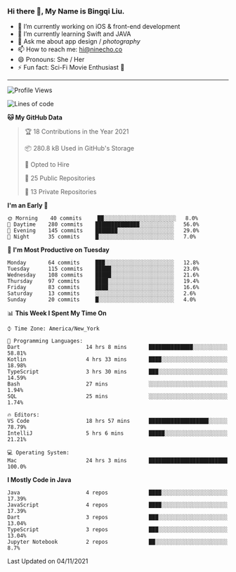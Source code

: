 ### Hi there 👋, My Name is Bingqi Liu.

- 🔭 I’m currently working on iOS & front-end development
- 🌱 I’m currently learning Swift and JAVA
- 💬 Ask me about app design / *photography*
- 📫 How to reach me: hi@ninecho.co
- 😄 Pronouns: She / Her
- ⚡ Fun fact: Sci-Fi Movie Enthusiast 🚀

---

<!--START_SECTION:waka-->
![Profile Views](http://img.shields.io/badge/Profile%20Views-0-blue)

![Lines of code](https://img.shields.io/badge/From%20Hello%20World%20I%27ve%20Written-3.1%20million%20lines%20of%20code-blue)

**🐱 My GitHub Data** 

> 🏆 18 Contributions in the Year 2021
 > 
> 📦 280.8 kB Used in GitHub's Storage 
 > 
> 💼 Opted to Hire
 > 
> 📜 25 Public Repositories 
 > 
> 🔑 13 Private Repositories  
 > 
**I'm an Early 🐤** 

```text
🌞 Morning    40 commits     ██░░░░░░░░░░░░░░░░░░░░░░░   8.0% 
🌆 Daytime    280 commits    ██████████████░░░░░░░░░░░   56.0% 
🌃 Evening    145 commits    ███████░░░░░░░░░░░░░░░░░░   29.0% 
🌙 Night      35 commits     █░░░░░░░░░░░░░░░░░░░░░░░░   7.0%

```
📅 **I'm Most Productive on Tuesday** 

```text
Monday       64 commits     ███░░░░░░░░░░░░░░░░░░░░░░   12.8% 
Tuesday      115 commits    █████░░░░░░░░░░░░░░░░░░░░   23.0% 
Wednesday    108 commits    █████░░░░░░░░░░░░░░░░░░░░   21.6% 
Thursday     97 commits     ████░░░░░░░░░░░░░░░░░░░░░   19.4% 
Friday       83 commits     ████░░░░░░░░░░░░░░░░░░░░░   16.6% 
Saturday     13 commits     ░░░░░░░░░░░░░░░░░░░░░░░░░   2.6% 
Sunday       20 commits     █░░░░░░░░░░░░░░░░░░░░░░░░   4.0%

```


📊 **This Week I Spent My Time On** 

```text
⌚︎ Time Zone: America/New_York

💬 Programming Languages: 
Dart                     14 hrs 8 mins       ██████████████░░░░░░░░░░░   58.81% 
Kotlin                   4 hrs 33 mins       ████░░░░░░░░░░░░░░░░░░░░░   18.98% 
TypeScript               3 hrs 30 mins       ███░░░░░░░░░░░░░░░░░░░░░░   14.59% 
Bash                     27 mins             ░░░░░░░░░░░░░░░░░░░░░░░░░   1.94% 
SQL                      25 mins             ░░░░░░░░░░░░░░░░░░░░░░░░░   1.74%

🔥 Editors: 
VS Code                  18 hrs 57 mins      ███████████████████░░░░░░   78.79% 
IntelliJ                 5 hrs 6 mins        █████░░░░░░░░░░░░░░░░░░░░   21.21%

💻 Operating System: 
Mac                      24 hrs 3 mins       █████████████████████████   100.0%

```

**I Mostly Code in Java** 

```text
Java                     4 repos             ████░░░░░░░░░░░░░░░░░░░░░   17.39% 
JavaScript               4 repos             ████░░░░░░░░░░░░░░░░░░░░░   17.39% 
Dart                     3 repos             ███░░░░░░░░░░░░░░░░░░░░░░   13.04% 
TypeScript               3 repos             ███░░░░░░░░░░░░░░░░░░░░░░   13.04% 
Jupyter Notebook         2 repos             ██░░░░░░░░░░░░░░░░░░░░░░░   8.7%

```



 Last Updated on 04/11/2021
<!--END_SECTION:waka-->
